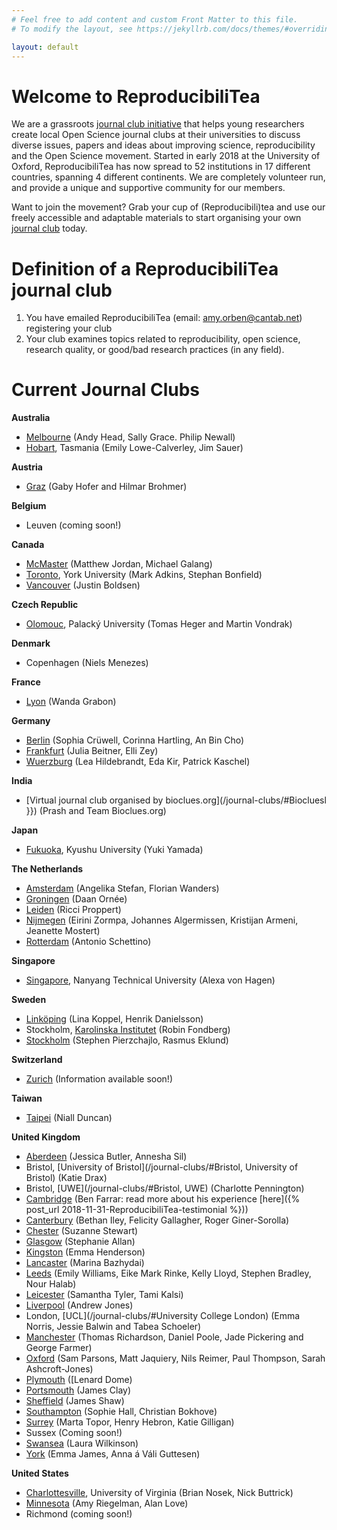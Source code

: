 ```yaml
---
# Feel free to add content and custom Front Matter to this file.
# To modify the layout, see https://jekyllrb.com/docs/themes/#overriding-theme-defaults

layout: default
---
```


# **Welcome to ReproducibiliTea**

We are a grassroots [journal club initiative](/about/) that helps young researchers create local Open Science journal clubs at their universities to discuss diverse issues, papers and ideas about improving science, reproducibility and the Open Science movement. Started in early 2018 at the University of Oxford, ReproducibiliTea has now spread to 52 institutions in 17 different countries, spanning 4 different continents. We are completely volunteer run, and provide a unique and supportive community for our members.

Want to join the movement? Grab your cup of (Reproducibili)tea and use our freely accessible and adaptable materials to start organising your own [journal club](/journal-clubs/) today.

# Definition of a ReproducibiliTea journal club

1. You have emailed ReproducibiliTea (email: amy.orben@cantab.net) registering your club
2. Your club examines topics related to reproducibility, open science, research quality, or good/bad research practices (in any field).

# Current Journal Clubs

**Australia**
- [Melbourne](/journal-clubs/#Melbourne) (Andy Head, Sally Grace. Philip Newall)
- [Hobart](/journal-clubs/#Hobart), Tasmania (Emily Lowe-Calverley, Jim Sauer)

**Austria**
- [Graz](/journal-clubs/#Graz) (Gaby Hofer and Hilmar Brohmer)

**Belgium**
- Leuven (coming soon!)

**Canada**
- [McMaster](/journal-clubs/#McMaster) (Matthew Jordan, Michael Galang)
- [Toronto](/journal-clubs/#Toronto), York University (Mark Adkins, Stephan Bonfield)
- [Vancouver](/journal-clubs/#Vancouver) (Justin Boldsen)

**Czech Republic**
- [Olomouc](/journal-clubs/#Olomouc), Palacký University (Tomas Heger and Martin Vondrak)

**Denmark**
- Copenhagen (Niels Menezes)

**France**
- [Lyon](/journal-clubs/#Lyon') (Wanda Grabon)

**Germany**
- [Berlin](/journal-clubs/#Berlin) (Sophia Crüwell, Corinna Hartling, An Bin Cho)
- [Frankfurt](/journal-clubs/#Frankfurt) (Julia Beitner, Elli Zey)
- [Wuerzburg](/journal-clubs/#Wuerzburg) (Lea Hildebrandt, Eda Kir, Patrick Kaschel)

**India**
- [Virtual journal club organised by bioclues.org](/journal-clubs/#Biocluesl }}) (Prash and  Team  Bioclues.org)

**Japan**
- [Fukuoka](/journal-clubs/#Fukuoka), Kyushu University (Yuki Yamada)

**The Netherlands**
- [Amsterdam](/journal-clubs/#Amsterdam) (Angelika Stefan, Florian Wanders)
- [Groningen](/journal-clubs/#Groningen) (Daan Ornée)
- [Leiden](/journal-clubs/#Leiden) (Ricci Proppert)
- [Nijmegen](/journal-clubs/#Nijmegen) (Eirini Zormpa, Johannes Algermissen, Kristijan Armeni, Jeanette Mostert)
- [Rotterdam](/journal-clubs/#Rotterdam) (Antonio Schettino)

**Singapore**
- [Singapore](/journal-clubs/#Singapore), Nanyang Technical University (Alexa von Hagen)

**Sweden**
- [Linköping](/journal-clubs/#Linköping) (Lina Koppel, Henrik Danielsson)
- Stockholm, [Karolinska Institutet](/journal-clubs/#Karolinska,%20Stockholm) (Robin Fondberg)
- [Stockholm](/journal-clubs/#Stockholm) (Stephen Pierzchajlo, Rasmus Eklund)

**Switzerland**
- [Zurich](/journal-clubs/#Zurich) (Information available soon!)

**Taiwan**
- [Taipei](/journal-clubs/#Taipei) (Niall Duncan)

**United Kingdom**
- [Aberdeen](/journal-clubs/#Aberdeen) (Jessica Butler, Annesha Sil)
- Bristol, [University of Bristol](/journal-clubs/#Bristol, University of Bristol) (Katie Drax)
- Bristol, [UWE](/journal-clubs/#Bristol, UWE) (Charlotte Pennington)
- [Cambridge](/journal-clubs/#Cambridge%20ExPsy) (Ben Farrar: read more about his experience [here]({% post_url 2018-11-31-ReproducibiliTea-testimonial %}))
- [Canterbury](/_journal-clubs/#Canterbury) (Bethan Iley, Felicity Gallagher, Roger Giner-Sorolla)
- [Chester](/journal-clubs/#Chester) (Suzanne Stewart)
- [Glasgow](/journal-clubs/#Glasgow) (Stephanie Allan)
- [Kingston](/journal-clubs/#Kingston) (Emma Henderson)
- [Lancaster](/journal-clubs/#Lancaster) (Marina Bazhydai)
- [Leeds](/journal-clubs/#Leeds) (Emily Williams, Eike Mark Rinke, Kelly Lloyd, Stephen Bradley, Nour Halab)
- [Leicester](/journal-clubs/#Leicester) (Samantha Tyler, Tami Kalsi)
- [Liverpool](/journal-clubs/#Liverpool) (Andrew Jones)
- London, [UCL](/journal-clubs/#University College London) (Emma Norris, Jessie Balwin and Tabea Schoeler)
- [Manchester](/journal-clubs/#Manchester) (Thomas Richardson, Daniel Poole, Jade Pickering and George Farmer)
- [Oxford](/journal-clubs/#Oxford) (Sam Parsons, Matt Jaquiery, Nils Reimer, Paul Thompson, Sarah Ashcroft-Jones)
- [Plymouth](/_journal-clubs/#Plymouth) ([Lenard Dome)
- [Portsmouth](/journal-clubs/#Portsmouth) (James Clay)
- [Sheffield](/journal-clubs/#Sheffield) (James Shaw)
- [Southampton](/journal-clubs/#Southampton) (Sophie Hall, Christian Bokhove)
- [Surrey](/journal-clubs/#Surrey) (Marta Topor, Henry Hebron, Katie Gilligan)
- Sussex (Coming soon!)
- [Swansea](/journal-clubs/#Swansea) (Laura Wilkinson)
- [York](/journal-clubs/#York) (Emma James, Anna á Váli Guttesen)

**United States**
- [Charlottesville](/journal-clubs/#Charlottesville), University of Virginia (Brian Nosek, Nick Buttrick)
- [Minnesota](/journal-clubs/#Minnesota) (Amy Riegelman, Alan Love)
- Richmond (coming soon!)
